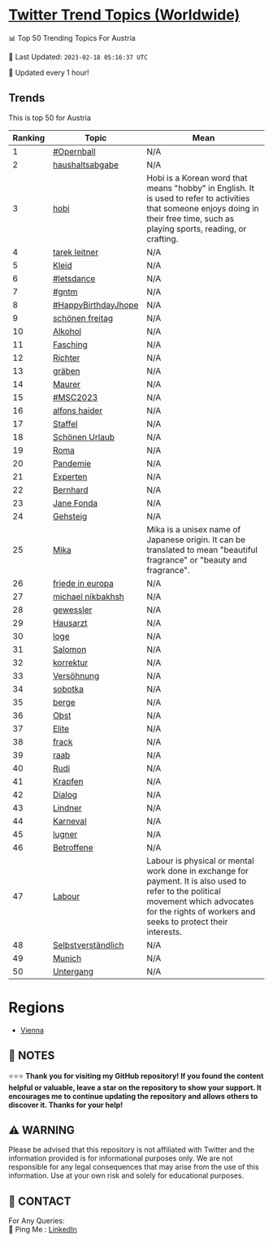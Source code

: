 [Twitter Trend Topics (Worldwide)](https://github.com/ErcinDedeoglu/Twitter-Trend-Topics)
==========


📊 Top 50 Trending Topics For Austria

📆 Last Updated: `2023-02-18 05:16:37 UTC`

🔧 Updated every 1 hour!


## Trends

This is top 50 for Austria

| Ranking | Topic | Mean |
| ------- | ------------ | ------------ |
| 1 | [#Opernball](http://twitter.com/search?q=%23Opernball) | N/A |
| 2 | [haushaltsabgabe](http://twitter.com/search?q=haushaltsabgabe) | N/A |
| 3 | [hobi](http://twitter.com/search?q=hobi) | Hobi is a Korean word that means "hobby" in English. It is used to refer to activities that someone enjoys doing in their free time, such as playing sports, reading, or crafting. |
| 4 | [tarek leitner](http://twitter.com/search?q=tarek+leitner) | N/A |
| 5 | [Kleid](http://twitter.com/search?q=Kleid) | N/A |
| 6 | [#letsdance](http://twitter.com/search?q=%23letsdance) | N/A |
| 7 | [#gntm](http://twitter.com/search?q=%23gntm) | N/A |
| 8 | [#HappyBirthdayJhope](http://twitter.com/search?q=%23HappyBirthdayJhope) | N/A |
| 9 | [schönen freitag](http://twitter.com/search?q=sch%c3%b6nen+freitag) | N/A |
| 10 | [Alkohol](http://twitter.com/search?q=Alkohol) | N/A |
| 11 | [Fasching](http://twitter.com/search?q=Fasching) | N/A |
| 12 | [Richter](http://twitter.com/search?q=Richter) | N/A |
| 13 | [gräben](http://twitter.com/search?q=gr%c3%a4ben) | N/A |
| 14 | [Maurer](http://twitter.com/search?q=Maurer) | N/A |
| 15 | [#MSC2023](http://twitter.com/search?q=%23MSC2023) | N/A |
| 16 | [alfons haider](http://twitter.com/search?q=alfons+haider) | N/A |
| 17 | [Staffel](http://twitter.com/search?q=Staffel) | N/A |
| 18 | [Schönen Urlaub](http://twitter.com/search?q=Sch%c3%b6nen+Urlaub) | N/A |
| 19 | [Roma](http://twitter.com/search?q=Roma) | N/A |
| 20 | [Pandemie](http://twitter.com/search?q=Pandemie) | N/A |
| 21 | [Experten](http://twitter.com/search?q=Experten) | N/A |
| 22 | [Bernhard](http://twitter.com/search?q=Bernhard) | N/A |
| 23 | [Jane Fonda](http://twitter.com/search?q=Jane+Fonda) | N/A |
| 24 | [Gehsteig](http://twitter.com/search?q=Gehsteig) | N/A |
| 25 | [Mika](http://twitter.com/search?q=Mika) | Mika is a unisex name of Japanese origin. It can be translated to mean "beautiful fragrance" or "beauty and fragrance". |
| 26 | [friede in europa](http://twitter.com/search?q=friede+in+europa) | N/A |
| 27 | [michael nikbakhsh](http://twitter.com/search?q=michael+nikbakhsh) | N/A |
| 28 | [gewessler](http://twitter.com/search?q=gewessler) | N/A |
| 29 | [Hausarzt](http://twitter.com/search?q=Hausarzt) | N/A |
| 30 | [loge](http://twitter.com/search?q=loge) | N/A |
| 31 | [Salomon](http://twitter.com/search?q=Salomon) | N/A |
| 32 | [korrektur](http://twitter.com/search?q=korrektur) | N/A |
| 33 | [Versöhnung](http://twitter.com/search?q=Vers%c3%b6hnung) | N/A |
| 34 | [sobotka](http://twitter.com/search?q=sobotka) | N/A |
| 35 | [berge](http://twitter.com/search?q=berge) | N/A |
| 36 | [Obst](http://twitter.com/search?q=Obst) | N/A |
| 37 | [Elite](http://twitter.com/search?q=Elite) | N/A |
| 38 | [frack](http://twitter.com/search?q=frack) | N/A |
| 39 | [raab](http://twitter.com/search?q=raab) | N/A |
| 40 | [Rudi](http://twitter.com/search?q=Rudi) | N/A |
| 41 | [Krapfen](http://twitter.com/search?q=Krapfen) | N/A |
| 42 | [Dialog](http://twitter.com/search?q=Dialog) | N/A |
| 43 | [Lindner](http://twitter.com/search?q=Lindner) | N/A |
| 44 | [Karneval](http://twitter.com/search?q=Karneval) | N/A |
| 45 | [lugner](http://twitter.com/search?q=lugner) | N/A |
| 46 | [Betroffene](http://twitter.com/search?q=Betroffene) | N/A |
| 47 | [Labour](http://twitter.com/search?q=Labour) | Labour is physical or mental work done in exchange for payment. It is also used to refer to the political movement which advocates for the rights of workers and seeks to protect their interests. |
| 48 | [Selbstverständlich](http://twitter.com/search?q=Selbstverst%c3%a4ndlich) | N/A |
| 49 | [Munich](http://twitter.com/search?q=Munich) | N/A |
| 50 | [Untergang](http://twitter.com/search?q=Untergang) | N/A |



# Regions

* [Vienna](</Austria/Vienna.md>)



## 📝 NOTES

⭐⭐⭐ **Thank you for visiting my GitHub repository! If you found the content helpful or valuable, leave a star on the repository to show your support. It encourages me to continue updating the repository and allows others to discover it. Thanks for your help!**


## ⚠️ WARNING

Please be advised that this repository is not affiliated with Twitter and the information provided is for informational purposes only. We are not responsible for any legal consequences that may arise from the use of this information. Use at your own risk and solely for educational purposes.


## 📨 CONTACT

 For Any Queries:  
            🏓 Ping Me : [LinkedIn](https://www.linkedin.com/in/ercindedeoglu/)
